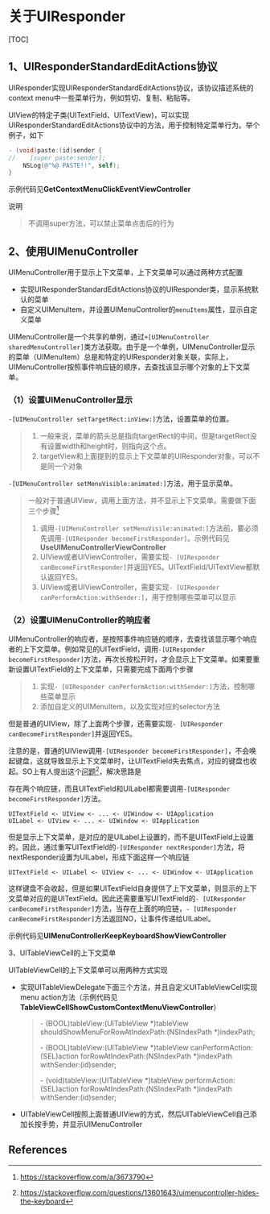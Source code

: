 # 关于UIResponder

[TOC]

## 1、UIResponderStandardEditActions协议

UIResponder实现UIResponderStandardEditActions协议，该协议描述系统的context menu中一些菜单行为，例如剪切、复制、粘贴等。

UIView的特定子类(UITextField、UITextView)，可以实现UIResponderStandardEditActions协议中的方法，用于控制特定菜单行为。举个例子，如下

```objective-c
- (void)paste:(id)sender {
//    [super paste:sender];
    NSLog(@"%@ PASTE!!", self);
}
```

示例代码见**GetContextMenuClickEventViewController**

说明

> 不调用super方法，可以禁止菜单点击后的行为



## 2、使用UIMenuController

​        UIMenuController用于显示上下文菜单，上下文菜单可以通过两种方式配置

* 实现UIResponderStandardEditActions协议的UIResponder类，显示系统默认的菜单
* 自定义UIMenuItem，并设置UIMenuController的`menuItems`属性，显示自定义菜单

UIMenuController是一个共享的单例，通过`+[UIMenuController sharedMenuController]`类方法获取。由于是一个单例，UIMenuController显示的菜单（UIMenuItem）总是和特定的UIResponder对象关联，实际上，UIMenuController按照事件响应链的顺序，去查找该显示哪个对象的上下文菜单。



### （1）设置UIMenuController显示

`-[UIMenuController setTargetRect:inView:]`方法，设置菜单的位置。

> 1. 一般来说，菜单的箭头总是指向targetRect的中间，但是targetRect没有设置width和height时，则指向这个点。
> 2. targetView和上面提到的显示上下文菜单的UIResponder对象，可以不是同一个对象

`-[UIMenuController setMenuVisible:animated:]`方法，用于显示菜单。

> 一般对于普通UIView，调用上面方法，并不显示上下文菜单。需要做下面三个步骤[^1]
>
> 1. 调用`-[UIMenuController setMenuVisile:animated:]`方法前，要必须先调用`-[UIResponder becomeFirstResponder]`。示例代码见**UseUIMenuControllerViewController**
> 2. UIView或者UIViewController，需要实现`- [UIResponder canBecomeFirstResponder]`并返回YES。UITextField/UITextView都默认返回YES。
> 3. UIView或者UIViewController，需要实现`- [UIResponder canPerformAction:withSender:]`，用于控制哪些菜单可以显示



### （2）设置UIMenuController的响应者

UIMenuController的响应者，是按照事件响应链的顺序，去查找该显示哪个响应者的上下文菜单。例如常见的UITextField，调用`-[UIResponder becomeFirstResponder]`方法，再次长按松开时，才会显示上下文菜单。如果要重新设置UITextField的上下文菜单，只需要完成下面两个步骤

> 1. 实现`- [UIResponder canPerformAction:withSender:]`方法，控制哪些菜单显示
> 2. 添加自定义的UIMenuItem，以及实现对应的selector方法

但是普通的UIView，除了上面两个步骤，还需要实现`- [UIResponder canBecomeFirstResponder]`并返回YES。

注意的是，普通的UIView调用`-[UIResponder becomeFirstResponder]`，不会唤起键盘，这就导致显示上下文菜单时，让UITextField失去焦点，对应的键盘也收起。SO上有人提出这个[问题](https://stackoverflow.com/questions/13601643/uimenucontroller-hides-the-keyboard)[^2]，解决思路是

存在两个响应链，而且UITextField和UILabel都需要调用`-[UIResponder becomeFirstResponder]`方法。

```
UITextField <- UIView <- ... <- UIWindow <- UIApplication
UILabel <- UIView <- ... <- UIWindow <- UIApplication
```

但是显示上下文菜单，是对应的是UILabel上设置的，而不是UITextField上设置的。因此，通过重写UITextField的`-[UIResponder nextResponder]`方法，将nextResponder设置为UILabel，形成下面这样一个响应链

```
UITextField <- UILabel <- UIView <- ... <- UIWindow <- UIApplication
```

这样键盘不会收起，但是如果UITextField自身提供了上下文菜单，则显示的上下文菜单对应的是UITextField。因此还需要重写UITextField的`- [UIResponder canBecomeFirstResponder]`方法，当存在上面的响应链，`- [UIResponder canBecomeFirstResponder]`方法返回NO，让事件传递给UILabel。

示例代码见**UIMenuControllerKeepKeyboardShowViewController**



3、UITableViewCell的上下文菜单

UITableViewCell的上下文菜单可以用两种方式实现

* 实现UITableViewDelegate下面三个方法，并且自定义UITableViewCell实现menu action方法（示例代码见**TableViewCellShowCustomContextMenuViewController**）

  >  \- (BOOL)tableView:(UITableView *)tableView shouldShowMenuForRowAtIndexPath:(NSIndexPath *)indexPath;
  >
  >  \- (BOOL)tableView:(UITableView *)tableView canPerformAction:(SEL)action forRowAtIndexPath:(NSIndexPath *)indexPath withSender:(id)sender;
  >
  >  \- (void)tableView:(UITableView *)tableView performAction:(SEL)action forRowAtIndexPath:(NSIndexPath *)indexPath withSender:(id)sender;

* UITableViewCell按照上面普通UIView的方式，然后UITableViewCell自己添加长按手势，并显示UIMenuController





## References

[^1]: https://stackoverflow.com/a/3673790
[^2]: https://stackoverflow.com/questions/13601643/uimenucontroller-hides-the-keyboard








